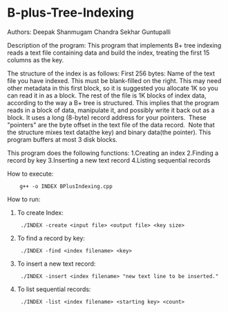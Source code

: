 # B-plus-Tree-Indexing

Authors:
Deepak Shanmugam
Chandra Sekhar Guntupalli
 
Description of the program:
  This program that implements B+ tree indexing reads a text file containing data and build the index, treating the first 15 columns as the key.

The structure of the index is as follows: First 256 bytes: Name of the text file you have indexed. This must be blank-filled on the right.  This may need other metadata in this first block, so it is suggested you allocate 1K so you can read it in as a block. The rest of the file is 1K blocks of index data, according to the way a B+ tree is structured. This implies that the program reads in a block of data, manipulate it, and possibly write it back out as a block. It uses a long (8-byte) record address for your pointers.  These "pointers" are the byte offset in the text file of the data record.  Note that the structure mixes text data(the key) and binary data(the pointer). This program buffers at most 3 disk blocks.

This program does the following functions:
1.Creating an index
2.Finding a record by key
3.Inserting a new text record
4.Listing sequential records 


How to execute:

		g++ -o INDEX BPlusIndexing.cpp

How to run:

1) To create Index:

		./INDEX -create <input file> <output file> <key size>

2) To find a record by key:

		./INDEX -find <index filename> <key>

3) To insert a new text record:

		./INDEX -insert <index filename> "new text line to be inserted."

4) To list sequential records:
	
		./INDEX -list <index filename> <starting key> <count>
